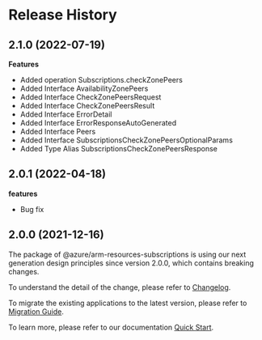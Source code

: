 # Release History
    
## 2.1.0 (2022-07-19)
    
**Features**

  - Added operation Subscriptions.checkZonePeers
  - Added Interface AvailabilityZonePeers
  - Added Interface CheckZonePeersRequest
  - Added Interface CheckZonePeersResult
  - Added Interface ErrorDetail
  - Added Interface ErrorResponseAutoGenerated
  - Added Interface Peers
  - Added Interface SubscriptionsCheckZonePeersOptionalParams
  - Added Type Alias SubscriptionsCheckZonePeersResponse
    
## 2.0.1 (2022-04-18)

**features**

  - Bug fix

## 2.0.0 (2021-12-16)

The package of @azure/arm-resources-subscriptions is using our next generation design principles since version 2.0.0, which contains breaking changes.

To understand the detail of the change, please refer to [Changelog](https://aka.ms/js-track2-changelog).

To migrate the existing applications to the latest version, please refer to [Migration Guide](https://aka.ms/js-track2-migration-guide).

To learn more, please refer to our documentation [Quick Start](https://aka.ms/js-track2-quickstart).
